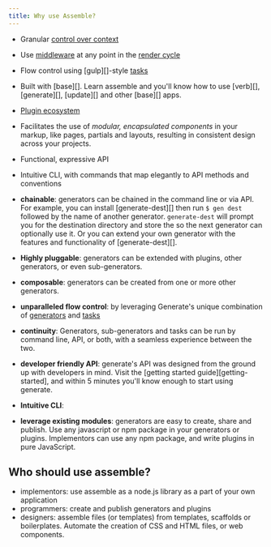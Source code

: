 ```yaml
---
title: Why use Assemble?
---
```



* Granular [control over context](docs/why-assemble#context)
* Use [middleware](docs/middleware.md) at any point in the [render cycle](docs/render-cycle.md)
* Flow control using [gulp][]-style [tasks](docs/tasks.md)
* Built with [base][]. Learn assemble and you'll know how to use [verb][], [generate][], [update][] and other [base][] apps.
* [Plugin ecosystem](docs/why-assemble#context)
* Facilitates the use of _modular, encapsulated components_ in your markup, like pages, partials and layouts, resulting in consistent design across your projects.
* Functional, expressive API
* Intuitive CLI, with commands that map elegantly to API methods and conventions



* **chainable**: generators can be chained in the command line or via API. For example, you can install [generate-dest][] then run `$ gen dest` followed by the name of another generator. `generate-dest` will prompt you for the destination directory and store the so the next generator can optionally use it. Or you can extend your own generator with the features and functionality of [generate-dest][].
* **Highly pluggable**: generators can be extended with plugins, other generators, or even sub-generators.
* **composable**: generators can be created from one or more other generators.
* **unparalleled flow control**: by leveraging Generate's unique combination of [generators](docs/generators.md) and [tasks](docs/tasks.md)
* **continuity**: Generators, sub-generators and tasks can be run by command line, API, or both, with a seamless experience between the two.
* **developer friendly API**: generate's API was designed from the ground up with developers in mind. Visit the [getting started guide][getting-started], and within 5 minutes you'll know enough to start using generate.
* **Intuitive CLI**:
* **leverage existing modules**: generators are easy to create, share and publish. Use any javascript or npm package in your generators or plugins. Implementors can use any npm package, and write plugins in pure JavaScript.

## Who should use assemble?

* implementors: use assemble as a node.js library as a part of your own application
* programmers: create and publish generators and plugins
* designers: assemble files (or templates) from templates, scaffolds or boilerplates. Automate the creation of CSS and HTML files, or web components.
